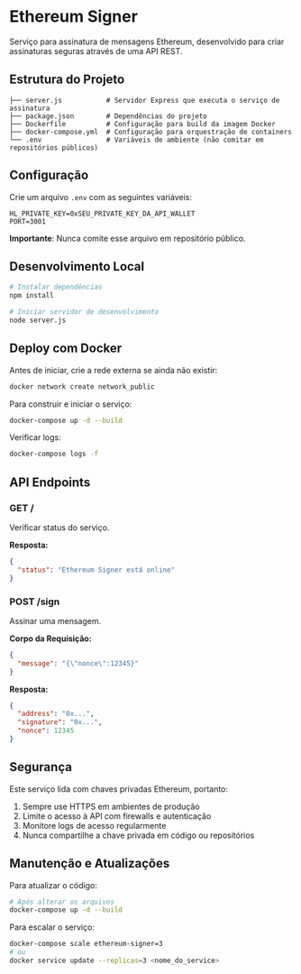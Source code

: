 # Ethereum Signer

Serviço para assinatura de mensagens Ethereum, desenvolvido para criar assinaturas seguras através de uma API REST.

## Estrutura do Projeto

```
├── server.js           # Servidor Express que executa o serviço de assinatura
├── package.json        # Dependências do projeto
├── Dockerfile          # Configuração para build da imagem Docker
├── docker-compose.yml  # Configuração para orquestração de containers
└── .env                # Variáveis de ambiente (não comitar em repositórios públicos)
```

## Configuração

Crie um arquivo `.env` com as seguintes variáveis:

```
HL_PRIVATE_KEY=0xSEU_PRIVATE_KEY_DA_API_WALLET
PORT=3001
```

**Importante**: Nunca comite esse arquivo em repositório público.

## Desenvolvimento Local

```bash
# Instalar dependências
npm install

# Iniciar servidor de desenvolvimento
node server.js
```

## Deploy com Docker

Antes de iniciar, crie a rede externa se ainda não existir:

```bash
docker network create network_public
```

Para construir e iniciar o serviço:

```bash
docker-compose up -d --build
```

Verificar logs:

```bash
docker-compose logs -f
```

## API Endpoints

### GET /

Verificar status do serviço.

**Resposta:**
```json
{
  "status": "Ethereum Signer está online"
}
```

### POST /sign

Assinar uma mensagem.

**Corpo da Requisição:**
```json
{
  "message": "{\"nonce\":12345}"
}
```

**Resposta:**
```json
{
  "address": "0x...",
  "signature": "0x...",
  "nonce": 12345
}
```

## Segurança

Este serviço lida com chaves privadas Ethereum, portanto:

1. Sempre use HTTPS em ambientes de produção
2. Limite o acesso à API com firewalls e autenticação
3. Monitore logs de acesso regularmente
4. Nunca compartilhe a chave privada em código ou repositórios

## Manutenção e Atualizações

Para atualizar o código:

```bash
# Após alterar os arquivos
docker-compose up -d --build
```

Para escalar o serviço:

```bash
docker-compose scale ethereum-signer=3
# ou
docker service update --replicas=3 <nome_do_service>
```